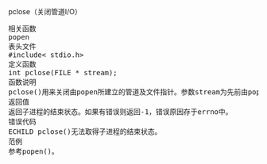 pclose（关闭管道I/O）
<pre>相关函数
popen
表头文件
#include< stdio.h>
定义函数
int pclose(FILE * stream);
函数说明
pclose()用来关闭由popen所建立的管道及文件指针。参数stream为先前由popen()所返回的文件指针。
返回值
返回子进程的结束状态。如果有错误则返回-1，错误原因存于errno中。
错误代码
ECHILD pclose()无法取得子进程的结束状态。
范例
参考popen()。</pre>